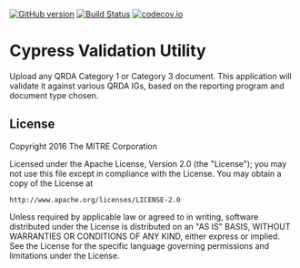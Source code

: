 [![GitHub version](https://badge.fury.io/gh/projectcypress%2Fcypress-validation-utility.svg)](https://badge.fury.io/gh/projectcypress%2Fcypress-validation-utility)
[![Build Status](https://travis-ci.com/projectcypress/cypress-validation-utility.svg?branch=master)](https://travis-ci.com/projectcypress/cypress-validation-utility)
[![codecov.io](https://codecov.io/github/projectcypress/cypress-validation-utility/coverage.svg?branch=<branch>)](https://codecov.io/github/projectcypress/cypress-validation-utility?branch=<branch>)

# Cypress Validation Utility

Upload any QRDA Category 1 or Category 3 document. This application will validate it against various QRDA IGs, based on the reporting program and document type chosen.

License
-------

Copyright 2016 The MITRE Corporation

Licensed under the Apache License, Version 2.0 (the "License");
you may not use this file except in compliance with the License.
You may obtain a copy of the License at

    http://www.apache.org/licenses/LICENSE-2.0

Unless required by applicable law or agreed to in writing, software
distributed under the License is distributed on an "AS IS" BASIS,
WITHOUT WARRANTIES OR CONDITIONS OF ANY KIND, either express or implied.
See the License for the specific language governing permissions and
limitations under the License.
